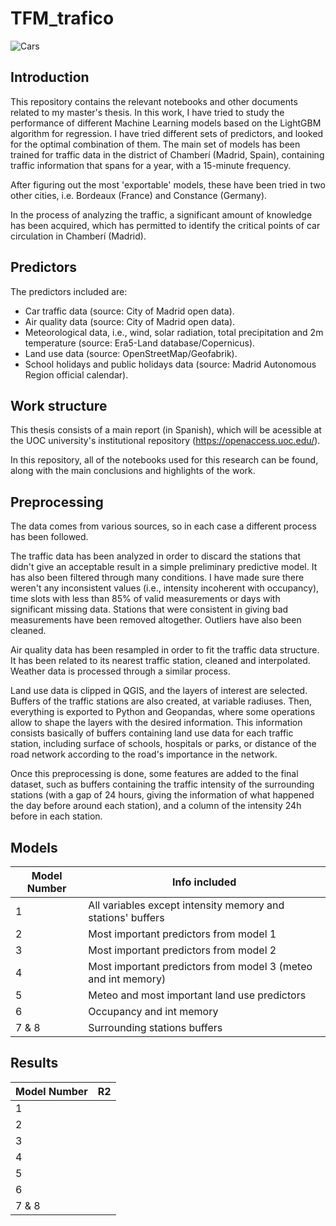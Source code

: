 # TFM_trafico
![Cars](https://cdn.pixabay.com/photo/2019/04/29/05/12/indoor-4165199_1280.jpg)

## Introduction

This repository contains the relevant notebooks and other documents related to my master's thesis. In this work, I have tried to study the performance 
of different Machine Learning models based on the LightGBM algorithm for regression. I have tried different sets of predictors, and looked for the optimal
combination of them. The main set of models has been trained for traffic data in the district of Chamberí (Madrid, Spain), containing traffic information 
that spans for a year, with a 15-minute frequency. 

After figuring out the most 'exportable' models, these have been tried in two other cities, i.e. Bordeaux (France) and Constance (Germany).

In the process of analyzing the traffic, a significant amount of knowledge has been acquired, which has permitted to identify the critical points of car
circulation in Chamberí (Madrid).

## Predictors

The predictors included are:

* Car traffic data (source: City of Madrid open data).
* Air quality data (source: City of Madrid open data).
* Meteorological data, i.e., wind, solar radiation, total precipitation and 2m temperature (source: Era5-Land database/Copernicus).
* Land use data (source: OpenStreetMap/Geofabrik).
* School holidays and public holidays data (source: Madrid Autonomous Region official calendar). 

## Work structure

This thesis consists of a main report (in Spanish), which will be acessible at the UOC university's institutional repository (https://openaccess.uoc.edu/).

In this repository, all of the notebooks used for this research can be found, along with the main conclusions and highlights of the work.

## Preprocessing

The data comes from various sources, so in each case a different process has been followed.

The traffic data has been analyzed in order to discard the stations that didn't give an acceptable result in a simple preliminary predictive model.
It has also been filtered through many conditions. I have made sure there weren't any inconsistent values (i.e., intensity incoherent with occupancy), 
time slots with less than 85% of valid measurements or days with significant missing data. Stations that were consistent in giving bad measurements have
been removed altogether. Outliers have also been cleaned.

Air quality data has been resampled in order to fit the traffic data structure. It has been related to its nearest traffic station, cleaned and interpolated. 
Weather data is processed through a similar process.

Land use data is clipped in QGIS, and the layers of interest are selected. Buffers of the traffic stations are also created, at variable radiuses. Then, everything 
is exported to Python and Geopandas, where some operations allow to shape the layers with the desired information. This information consists basically of 
buffers containing land use data for each traffic station, including surface of schools, hospitals or parks, or distance of the road network according to the
road's importance in the network.

Once this preprocessing is done, some features are added to the final dataset, such as buffers containing the traffic intensity of the surrounding stations
(with a gap of 24 hours, giving the information of what happened the day before around each station), and a column of the intensity 24h before in each station.

## Models

| Model Number  | Info included                                                |
| ------------- | ------------------------------------------------------------ |
| 1             | All variables except intensity memory and stations' buffers  |
| 2             | Most important predictors from model 1                       | 
| 3             | Most important predictors from model 2                       |
| 4             | Most important predictors from model 3 (meteo and int memory)| 
| 5             | Meteo and most important land use predictors                 |
| 6             | Occupancy and int memory                                     | 
| 7 & 8         | Surrounding stations buffers                                 |

## Results


| Model Number  | R2                                               |
| ------------- | --------|
| 1             | |
| 2             | | 
| 3             | |
| 4             | | 
| 5             | |
| 6             | | 
| 7 & 8         | |
